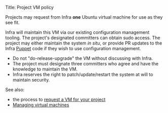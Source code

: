 Title: Project VM policy

Projects may request from Infra **one** Ubuntu virtual machine for use as they see fit.

Infra will maintain this VM via our existing configuration management tooling. The project's designated committers can obtain sudo access. The project may either maintain the system _in situ_, or provide PR updates to the Infra <a href="https://cwiki.apache.org/confluence/display/INFRA/Puppet" target="_blank">Puppet</a> code if they wish to use configuration management.

- Do not "do-release-upgrade" the VM without discussing with Infra.
- The project must designate three committers who agree and have the knowledge to maintain the VM.
- Infra reserves the right to patch/update/restart the system at will to maintain security.

See also:

  - the process to [request a VM for your project](vm-for-project.html)
  - [Managing virtual machines](vm-management.html)
